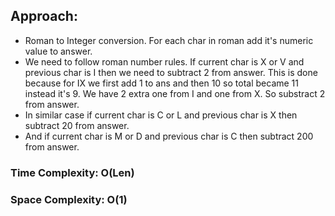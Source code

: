 ## Approach:
* Roman to Integer conversion. For each char in roman add it's numeric value to answer.
* We need to follow roman number rules. If current char is X or V and previous char is I then we need to subtract 2 from answer. This is done because for IX we first add 1 to ans and then 10 so total became 11 instead it's 9. We have 2 extra one from I and one from X. So substract 2 from answer.
* In similar case if current char is C or L and previous char is X then subtract 20 from answer.
* And if current char is M or D and previous char is C then subtract 200 from answer.
​
### Time Complexity: O(Len)
### Space Complexity: O(1)